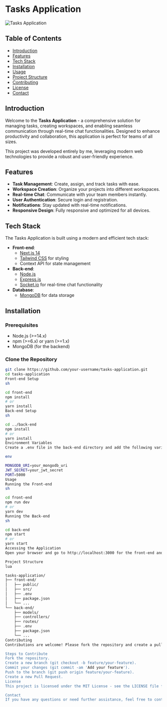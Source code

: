 # Tasks Application

![Tasks Application](https://i.ibb.co/k0Lddsy/2024-07-13-124224.png)

## Table of Contents
- [Introduction](#introduction)
- [Features](#features)
- [Tech Stack](#tech-stack)
- [Installation](#installation)
- [Usage](#usage)
- [Project Structure](#project-structure)
- [Contributing](#contributing)
- [License](#license)
- [Contact](#contact)

## Introduction
Welcome to the **Tasks Application** - a comprehensive solution for managing tasks, creating workspaces, and enabling seamless communication through real-time chat functionalities. Designed to enhance productivity and collaboration, this application is perfect for teams of all sizes.

This project was developed entirely by me, leveraging modern web technologies to provide a robust and user-friendly experience.

## Features
- **Task Management**: Create, assign, and track tasks with ease.
- **Workspace Creation**: Organize your projects into different workspaces.
- **Real-time Chat**: Communicate with your team members instantly.
- **User Authentication**: Secure login and registration.
- **Notifications**: Stay updated with real-time notifications.
- **Responsive Design**: Fully responsive and optimized for all devices.

## Tech Stack
The Tasks Application is built using a modern and efficient tech stack:
- **Front-end**: 
  - [Next.js 14](https://nextjs.org/)
  - [Tailwind CSS](https://tailwindcss.com/) for styling
  - Context API for state management
- **Back-end**:
  - [Node.js](https://nodejs.org/)
  - [Express.js](https://expressjs.com/)
  - [Socket.io](https://socket.io/) for real-time chat functionality
- **Database**:
  - [MongoDB](https://www.mongodb.com/) for data storage

## Installation

### Prerequisites
- Node.js (>=14.x)
- npm (>=6.x) or yarn (>=1.x)
- MongoDB (for the backend)

### Clone the Repository
```sh
git clone https://github.com/your-username/tasks-application.git
cd tasks-application
Front-end Setup
sh

cd front-end
npm install
# or
yarn install
Back-end Setup
sh

cd ../back-end
npm install
# or
yarn install
Environment Variables
Create a .env file in the back-end directory and add the following variables:

env

MONGODB_URI=your_mongodb_uri
JWT_SECRET=your_jwt_secret
PORT=5000
Usage
Running the Front-end
sh

cd front-end
npm run dev
# or
yarn dev
Running the Back-end
sh

cd back-end
npm start
# or
yarn start
Accessing the Application
Open your browser and go to http://localhost:3000 for the front-end and http://localhost:5000 for the back-end API.

Project Structure
lua

tasks-application/
├── front-end/
│   ├── public/
│   ├── src/
│   ├── .env
│   ├── package.json
│   └── ...
└── back-end/
    ├── models/
    ├── controllers/
    ├── routes/
    ├── .env
    ├── package.json
    └── ...
Contributing
Contributions are welcome! Please fork the repository and create a pull request with your changes. Ensure that your code follows the project's coding standards and conventions.

Steps to Contribute
Fork the repository.
Create a new branch (git checkout -b feature/your-feature).
Commit your changes (git commit -am 'Add your feature').
Push to the branch (git push origin feature/your-feature).
Create a new Pull Request.
License
This project is licensed under the MIT License - see the LICENSE file for details.

Contact
If you have any questions or need further assistance, feel free to contact me at jamalgoving@gmail.com
